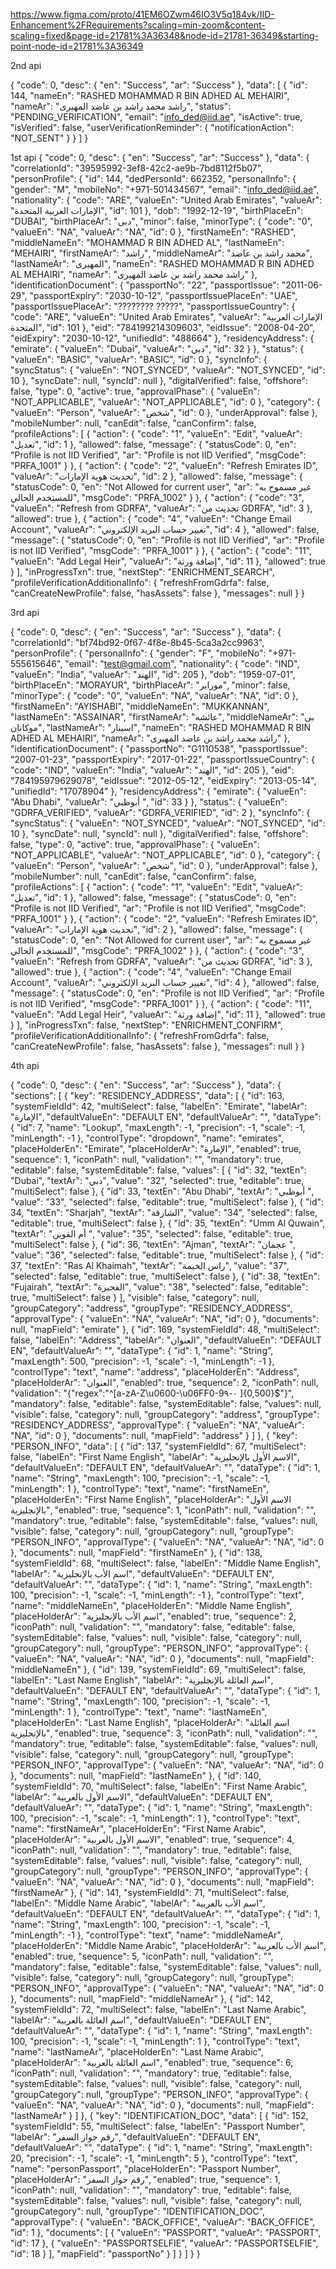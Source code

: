 
https://www.figma.com/proto/41EM6OZwm46IO3V5q184vk/IID-Enhancement%2FRequirements?scaling=min-zoom&content-scaling=fixed&page-id=21781%3A36348&node-id=21781-36349&starting-point-node-id=21781%3A36349

2nd api

{
    "code": 0,
    "desc": {
        "en": "Success",
        "ar": "Success"
    },
    "data": [
        {
            "id": 144,
            "nameEn": "RASHED MOHAMMAD R BIN ADHED AL MEHAIRI",
            "nameAr": "راشد محمد راشد بن عاضد المهيرى",
            "status": "PENDING_VERIFICATION",
            "email": "info_ded@iid.ae",
            "isActive": true,
            "isVerified": false,
            "userVerificationReminder": {
                "notificationAction": "NOT_SENT"
            }
        }
    ]
}


1st api
{
    "code": 0,
    "desc": {
        "en": "Success",
        "ar": "Success"
    },
    "data": {
        "correlationId": "39595992-3ef8-42c2-ae9b-7bd8112f5b07",
        "personProfile": {
            "id": 144,
            "dedPersonId": 662352,
            "personalInfo": {
                "gender": "M",
                "mobileNo": "+971-501434567",
                "email": "info_ded@iid.ae",
                "nationality": {
                    "code": "ARE",
                    "valueEn": "United Arab Emirates",
                    "valueAr": "الإمارات العربية المتحدة",
                    "id": 101
                },
                "dob": "1992-12-19",
                "birthPlaceEn": "DUBAI",
                "birthPlaceAr": "دبى",
                "minor": false,
                "minorType": {
                    "code": "0",
                    "valueEn": "NA",
                    "valueAr": "NA",
                    "id": 0
                },
                "firstNameEn": "RASHED",
                "middleNameEn": "MOHAMMAD R BIN ADHED AL",
                "lastNameEn": "MEHAIRI",
                "firstNameAr": "راشد",
                "middleNameAr": "محمد راشد بن عاضد",
                "lastNameAr": "المهيرى",
                "nameEn": "RASHED MOHAMMAD R BIN ADHED AL MEHAIRI",
                "nameAr": "راشد محمد راشد بن عاضد المهيرى"
            },
            "identificationDocument": {
                "passportNo": "22",
                "passportIssue": "2011-06-29",
                "passportExpiry": "2030-10-12",
                "passportIssuePlaceEn": "UAE",
                "passportIssuePlaceAr": "???????? ?????",
                "passportIssueCountry": {
                    "code": "ARE",
                    "valueEn": "United Arab Emirates",
                    "valueAr": "الإمارات العربية المتحدة",
                    "id": 101
                },
                "eid": "784199214309603",
                "eidIssue": "2008-04-20",
                "eidExpiry": "2030-10-12",
                "unifiedId": "488664"
            },
            "residencyAddress": {
                "emirate": {
                    "valueEn": "Dubai",
                    "valueAr": "دبي",
                    "id": 32
                }
            },
            "status": {
                "valueEn": "BASIC",
                "valueAr": "BASIC",
                "id": 0
            },
            "syncInfo": {
                "syncStatus": {
                    "valueEn": "NOT_SYNCED",
                    "valueAr": "NOT_SYNCED",
                    "id": 10
                },
                "syncDate": null,
                "syncId": null
            },
            "digitalVerified": false,
            "offshore": false,
            "type": 0,
            "active": true,
            "approvalPhase": {
                "valueEn": "NOT_APPLICABLE",
                "valueAr": "NOT_APPLICABLE",
                "id": 0
            },
            "category": {
                "valueEn": "Person",
                "valueAr": "شخص",
                "id": 0
            },
            "underApproval": false
        },
        "mobileNumber": null,
        "canEdit": false,
        "canConfirm": false,
        "profileActions": [
            {
                "action": {
                    "code": "1",
                    "valueEn": "Edit",
                    "valueAr": "تعديل",
                    "id": 1
                },
                "allowed": false,
                "message": {
                    "statusCode": 0,
                    "en": "Profile is not IID Verified",
                    "ar": "Profile is not IID Verified",
                    "msgCode": "PRFA_1001"
                }
            },
            {
                "action": {
                    "code": "2",
                    "valueEn": "Refresh Emirates ID",
                    "valueAr": "تحديث هوية الإمارات",
                    "id": 2
                },
                "allowed": false,
                "message": {
                    "statusCode": 0,
                    "en": "Not Allowed for current user",
                    "ar": "غير مسموح به للمستخدم الحالي",
                    "msgCode": "PRFA_1002"
                }
            },
            {
                "action": {
                    "code": "3",
                    "valueEn": "Refresh from GDRFA",
                    "valueAr": "تحديث من GDRFA",
                    "id": 3
                },
                "allowed": true
            },
            {
                "action": {
                    "code": "4",
                    "valueEn": "Change Email Account",
                    "valueAr": "تغيير حساب البريد الإلكتروني",
                    "id": 4
                },
                "allowed": false,
                "message": {
                    "statusCode": 0,
                    "en": "Profile is not IID Verified",
                    "ar": "Profile is not IID Verified",
                    "msgCode": "PRFA_1001"
                }
            },
            {
                "action": {
                    "code": "11",
                    "valueEn": "Add Legal Heir",
                    "valueAr": "إضافة ورثة",
                    "id": 11
                },
                "allowed": true
            }
        ],
        "inProgressTxn": true,
        "nextStep": "ENRICHMENT_SEARCH",
        "profileVerificationAdditionalInfo": {
            "refreshFromGdrfa": false,
            "canCreateNewProfile": false,
            "hasAssets": false
        },
        "messages": null
    }
}


3rd api

{
    "code": 0,
    "desc": {
        "en": "Success",
        "ar": "Success"
    },
    "data": {
        "correlationId": "bf74bd92-0f67-4f8e-8b45-5ca3a2cc9963",
        "personProfile": {
            "personalInfo": {
                "gender": "F",
                "mobileNo": "+971-555615646",
                "email": "test@gmail.com",
                "nationality": {
                    "code": "IND",
                    "valueEn": "India",
                    "valueAr": "الهند",
                    "id": 205
                },
                "dob": "1959-07-01",
                "birthPlaceEn": "MORAYUR",
                "birthPlaceAr": "موراير",
                "minor": false,
                "minorType": {
                    "code": "0",
                    "valueEn": "NA",
                    "valueAr": "NA",
                    "id": 0
                },
                "firstNameEn": "AYISHABI",
                "middleNameEn": "MUKKANNAN",
                "lastNameEn": "ASSAINAR",
                "firstNameAr": "عائشه",
                "middleNameAr": "بى موكانان",
                "lastNameAr": "اسينار",
                "nameEn": "RASHED MOHAMMAD R BIN ADHED AL MEHAIRI",
                "nameAr": "راشد محمد راشد بن عاضد المهيرى"
            },
            "identificationDocument": {
                "passportNo": "G1110538",
                "passportIssue": "2007-01-23",
                "passportExpiry": "2017-01-22",
                "passportIssueCountry": {
                    "code": "IND",
                    "valueEn": "India",
                    "valueAr": "الهند",
                    "id": 205
                },
                "eid": "784195979629078",
                "eidIssue": "2012-05-12",
                "eidExpiry": "2013-05-14",
                "unifiedId": "17078904"
            },
            "residencyAddress": {
                "emirate": {
                    "valueEn": "Abu Dhabi",
                    "valueAr": "أبوظبي ",
                    "id": 33
                }
            },
            "status": {
                "valueEn": "GDRFA_VERIFIED",
                "valueAr": "GDRFA_VERIFIED",
                "id": 2
            },
            "syncInfo": {
                "syncStatus": {
                    "valueEn": "NOT_SYNCED",
                    "valueAr": "NOT_SYNCED",
                    "id": 10
                },
                "syncDate": null,
                "syncId": null
            },
            "digitalVerified": false,
            "offshore": false,
            "type": 0,
            "active": true,
            "approvalPhase": {
                "valueEn": "NOT_APPLICABLE",
                "valueAr": "NOT_APPLICABLE",
                "id": 0
            },
            "category": {
                "valueEn": "Person",
                "valueAr": "شخص",
                "id": 0
            },
            "underApproval": false
        },
        "mobileNumber": null,
        "canEdit": false,
        "canConfirm": false,
        "profileActions": [
            {
                "action": {
                    "code": "1",
                    "valueEn": "Edit",
                    "valueAr": "تعديل",
                    "id": 1
                },
                "allowed": false,
                "message": {
                    "statusCode": 0,
                    "en": "Profile is not IID Verified",
                    "ar": "Profile is not IID Verified",
                    "msgCode": "PRFA_1001"
                }
            },
            {
                "action": {
                    "code": "2",
                    "valueEn": "Refresh Emirates ID",
                    "valueAr": "تحديث هوية الإمارات",
                    "id": 2
                },
                "allowed": false,
                "message": {
                    "statusCode": 0,
                    "en": "Not Allowed for current user",
                    "ar": "غير مسموح به للمستخدم الحالي",
                    "msgCode": "PRFA_1002"
                }
            },
            {
                "action": {
                    "code": "3",
                    "valueEn": "Refresh from GDRFA",
                    "valueAr": "تحديث من GDRFA",
                    "id": 3
                },
                "allowed": true
            },
            {
                "action": {
                    "code": "4",
                    "valueEn": "Change Email Account",
                    "valueAr": "تغيير حساب البريد الإلكتروني",
                    "id": 4
                },
                "allowed": false,
                "message": {
                    "statusCode": 0,
                    "en": "Profile is not IID Verified",
                    "ar": "Profile is not IID Verified",
                    "msgCode": "PRFA_1001"
                }
            },
            {
                "action": {
                    "code": "11",
                    "valueEn": "Add Legal Heir",
                    "valueAr": "إضافة ورثة",
                    "id": 11
                },
                "allowed": true
            }
        ],
        "inProgressTxn": false,
        "nextStep": "ENRICHMENT_CONFIRM",
        "profileVerificationAdditionalInfo": {
            "refreshFromGdrfa": false,
            "canCreateNewProfile": false,
            "hasAssets": false
        },
        "messages": null
    }
}

4th api

{
    "code": 0,
    "desc": {
        "en": "Success",
        "ar": "Success"
    },
    "data": {
        "sections": [
            {
                "key": "RESIDENCY_ADDRESS",
                "data": [
                    {
                        "id": 163,
                        "systemFieldId": 42,
                        "multiSelect": false,
                        "labelEn": "Emirate",
                        "labelAr": "الإمارة",
                        "defaultValueEn": "DEFAULT EN",
                        "defaultValueAr": "",
                        "dataType": {
                            "id": 7,
                            "name": "Lookup",
                            "maxLength": -1,
                            "precision": -1,
                            "scale": -1,
                            "minLength": -1
                        },
                        "controlType": "dropdown",
                        "name": "emirates",
                        "placeHolderEn": "Emirate",
                        "placeHolderAr": "الإمارة",
                        "enabled": true,
                        "sequence": 1,
                        "iconPath": null,
                        "validation": "",
                        "mandatory": true,
                        "editable": false,
                        "systemEditable": false,
                        "values": [
                            {
                                "id": 32,
                                "textEn": "Dubai",
                                "textAr": "دبي",
                                "value": "32",
                                "selected": true,
                                "editable": true,
                                "multiSelect": false
                            },
                            {
                                "id": 33,
                                "textEn": "Abu Dhabi",
                                "textAr": "أبوظبي ",
                                "value": "33",
                                "selected": false,
                                "editable": true,
                                "multiSelect": false
                            },
                            {
                                "id": 34,
                                "textEn": "Sharjah",
                                "textAr": "الشارقة",
                                "value": "34",
                                "selected": false,
                                "editable": true,
                                "multiSelect": false
                            },
                            {
                                "id": 35,
                                "textEn": "Umm Al Quwain",
                                "textAr": "أم القوين ",
                                "value": "35",
                                "selected": false,
                                "editable": true,
                                "multiSelect": false
                            },
                            {
                                "id": 36,
                                "textEn": "Ajman",
                                "textAr": "عجمان ",
                                "value": "36",
                                "selected": false,
                                "editable": true,
                                "multiSelect": false
                            },
                            {
                                "id": 37,
                                "textEn": "Ras Al Khaimah",
                                "textAr": "راس الخيمة",
                                "value": "37",
                                "selected": false,
                                "editable": true,
                                "multiSelect": false
                            },
                            {
                                "id": 38,
                                "textEn": "Fujairah",
                                "textAr": "الفجيرة",
                                "value": "38",
                                "selected": false,
                                "editable": true,
                                "multiSelect": false
                            }
                        ],
                        "visible": false,
                        "category": null,
                        "groupCategory": "address",
                        "groupType": "RESIDENCY_ADDRESS",
                        "approvalType": {
                            "valueEn": "NA",
                            "valueAr": "NA",
                            "id": 0
                        },
                        "documents": null,
                        "mapField": "emirate"
                    },
                    {
                        "id": 169,
                        "systemFieldId": 48,
                        "multiSelect": false,
                        "labelEn": "Address",
                        "labelAr": "العنوان",
                        "defaultValueEn": "DEFAULT EN",
                        "defaultValueAr": "",
                        "dataType": {
                            "id": 1,
                            "name": "String",
                            "maxLength": 500,
                            "precision": -1,
                            "scale": -1,
                            "minLength": -1
                        },
                        "controlType": "text",
                        "name": "address",
                        "placeHolderEn": "Address",
                        "placeHolderAr": "العنوان",
                        "enabled": true,
                        "sequence": 2,
                        "iconPath": null,
                        "validation": "{\"regex\":\"^[a-zA-Z\\u0600-\\u06FF0-9٠-٩ ]{0,500}$\"}",
                        "mandatory": false,
                        "editable": false,
                        "systemEditable": false,
                        "values": null,
                        "visible": false,
                        "category": null,
                        "groupCategory": "address",
                        "groupType": "RESIDENCY_ADDRESS",
                        "approvalType": {
                            "valueEn": "NA",
                            "valueAr": "NA",
                            "id": 0
                        },
                        "documents": null,
                        "mapField": "address"
                    }
                ]
            },
            {
                "key": "PERSON_INFO",
                "data": [
                    {
                        "id": 137,
                        "systemFieldId": 67,
                        "multiSelect": false,
                        "labelEn": "First Name English",
                        "labelAr": "الاسم الأول بالإنجليزية",
                        "defaultValueEn": "DEFAULT EN",
                        "defaultValueAr": "",
                        "dataType": {
                            "id": 1,
                            "name": "String",
                            "maxLength": 100,
                            "precision": -1,
                            "scale": -1,
                            "minLength": 1
                        },
                        "controlType": "text",
                        "name": "firstNameEn",
                        "placeHolderEn": "First Name English",
                        "placeHolderAr": "الاسم الأول بالإنجليزية",
                        "enabled": true,
                        "sequence": 1,
                        "iconPath": null,
                        "validation": "",
                        "mandatory": true,
                        "editable": false,
                        "systemEditable": false,
                        "values": null,
                        "visible": false,
                        "category": null,
                        "groupCategory": null,
                        "groupType": "PERSON_INFO",
                        "approvalType": {
                            "valueEn": "NA",
                            "valueAr": "NA",
                            "id": 0
                        },
                        "documents": null,
                        "mapField": "firstNameEn"
                    },
                    {
                        "id": 138,
                        "systemFieldId": 68,
                        "multiSelect": false,
                        "labelEn": "Middle Name English",
                        "labelAr": "اسم الأب بالإنجليزية",
                        "defaultValueEn": "DEFAULT EN",
                        "defaultValueAr": "",
                        "dataType": {
                            "id": 1,
                            "name": "String",
                            "maxLength": 100,
                            "precision": -1,
                            "scale": -1,
                            "minLength": -1
                        },
                        "controlType": "text",
                        "name": "middleNameEn",
                        "placeHolderEn": "Middle Name English",
                        "placeHolderAr": "اسم الأب بالإنجليزية",
                        "enabled": true,
                        "sequence": 2,
                        "iconPath": null,
                        "validation": "",
                        "mandatory": false,
                        "editable": false,
                        "systemEditable": false,
                        "values": null,
                        "visible": false,
                        "category": null,
                        "groupCategory": null,
                        "groupType": "PERSON_INFO",
                        "approvalType": {
                            "valueEn": "NA",
                            "valueAr": "NA",
                            "id": 0
                        },
                        "documents": null,
                        "mapField": "middleNameEn"
                    },
                    {
                        "id": 139,
                        "systemFieldId": 69,
                        "multiSelect": false,
                        "labelEn": "Last Name English",
                        "labelAr": "اسم العائلة بالإنجليزية",
                        "defaultValueEn": "DEFAULT EN",
                        "defaultValueAr": "",
                        "dataType": {
                            "id": 1,
                            "name": "String",
                            "maxLength": 100,
                            "precision": -1,
                            "scale": -1,
                            "minLength": 1
                        },
                        "controlType": "text",
                        "name": "lastNameEn",
                        "placeHolderEn": "Last Name English",
                        "placeHolderAr": "اسم العائلة بالإنجليزية",
                        "enabled": true,
                        "sequence": 3,
                        "iconPath": null,
                        "validation": "",
                        "mandatory": true,
                        "editable": false,
                        "systemEditable": false,
                        "values": null,
                        "visible": false,
                        "category": null,
                        "groupCategory": null,
                        "groupType": "PERSON_INFO",
                        "approvalType": {
                            "valueEn": "NA",
                            "valueAr": "NA",
                            "id": 0
                        },
                        "documents": null,
                        "mapField": "lastNameEn"
                    },
                    {
                        "id": 140,
                        "systemFieldId": 70,
                        "multiSelect": false,
                        "labelEn": "First Name Arabic",
                        "labelAr": "الاسم الأول بالعربية",
                        "defaultValueEn": "DEFAULT EN",
                        "defaultValueAr": "",
                        "dataType": {
                            "id": 1,
                            "name": "String",
                            "maxLength": 100,
                            "precision": -1,
                            "scale": -1,
                            "minLength": 1
                        },
                        "controlType": "text",
                        "name": "firstNameAr",
                        "placeHolderEn": "First Name Arabic",
                        "placeHolderAr": "الاسم الأول بالعربية",
                        "enabled": true,
                        "sequence": 4,
                        "iconPath": null,
                        "validation": "",
                        "mandatory": true,
                        "editable": false,
                        "systemEditable": false,
                        "values": null,
                        "visible": false,
                        "category": null,
                        "groupCategory": null,
                        "groupType": "PERSON_INFO",
                        "approvalType": {
                            "valueEn": "NA",
                            "valueAr": "NA",
                            "id": 0
                        },
                        "documents": null,
                        "mapField": "firstNameAr"
                    },
                    {
                        "id": 141,
                        "systemFieldId": 71,
                        "multiSelect": false,
                        "labelEn": "Middle Name Arabic",
                        "labelAr": "اسم الأب بالعربية",
                        "defaultValueEn": "DEFAULT EN",
                        "defaultValueAr": "",
                        "dataType": {
                            "id": 1,
                            "name": "String",
                            "maxLength": 100,
                            "precision": -1,
                            "scale": -1,
                            "minLength": -1
                        },
                        "controlType": "text",
                        "name": "middleNameAr",
                        "placeHolderEn": "Middle Name Arabic",
                        "placeHolderAr": "اسم الأب بالعربية",
                        "enabled": true,
                        "sequence": 5,
                        "iconPath": null,
                        "validation": "",
                        "mandatory": false,
                        "editable": false,
                        "systemEditable": false,
                        "values": null,
                        "visible": false,
                        "category": null,
                        "groupCategory": null,
                        "groupType": "PERSON_INFO",
                        "approvalType": {
                            "valueEn": "NA",
                            "valueAr": "NA",
                            "id": 0
                        },
                        "documents": null,
                        "mapField": "middleNameAr"
                    },
                    {
                        "id": 142,
                        "systemFieldId": 72,
                        "multiSelect": false,
                        "labelEn": "Last Name Arabic",
                        "labelAr": "اسم العائلة بالعربية",
                        "defaultValueEn": "DEFAULT EN",
                        "defaultValueAr": "",
                        "dataType": {
                            "id": 1,
                            "name": "String",
                            "maxLength": 100,
                            "precision": -1,
                            "scale": -1,
                            "minLength": 1
                        },
                        "controlType": "text",
                        "name": "lastNameAr",
                        "placeHolderEn": "Last Name Arabic",
                        "placeHolderAr": "اسم العائلة بالعربية",
                        "enabled": true,
                        "sequence": 6,
                        "iconPath": null,
                        "validation": "",
                        "mandatory": true,
                        "editable": false,
                        "systemEditable": false,
                        "values": null,
                        "visible": false,
                        "category": null,
                        "groupCategory": null,
                        "groupType": "PERSON_INFO",
                        "approvalType": {
                            "valueEn": "NA",
                            "valueAr": "NA",
                            "id": 0
                        },
                        "documents": null,
                        "mapField": "lastNameAr"
                    }
                ]
            },
            {
                "key": "IDENTIFICATION_DOC",
                "data": [
                    {
                        "id": 152,
                        "systemFieldId": 55,
                        "multiSelect": false,
                        "labelEn": "Passport Number",
                        "labelAr": "رقم جواز السفر",
                        "defaultValueEn": "DEFAULT EN",
                        "defaultValueAr": "",
                        "dataType": {
                            "id": 1,
                            "name": "String",
                            "maxLength": 20,
                            "precision": -1,
                            "scale": -1,
                            "minLength": 5
                        },
                        "controlType": "text",
                        "name": "personPassport",
                        "placeHolderEn": "Passport Number",
                        "placeHolderAr": "رقم جواز السفر",
                        "enabled": true,
                        "sequence": 1,
                        "iconPath": null,
                        "validation": "",
                        "mandatory": true,
                        "editable": false,
                        "systemEditable": false,
                        "values": null,
                        "visible": false,
                        "category": null,
                        "groupCategory": null,
                        "groupType": "IDENTIFICATION_DOC",
                        "approvalType": {
                            "valueEn": "BACK_OFFICE",
                            "valueAr": "BACK_OFFICE",
                            "id": 1
                        },
                        "documents": [
                            {
                                "valueEn": "PASSPORT",
                                "valueAr": "PASSPORT",
                                "id": 17
                            },
                            {
                                "valueEn": "PASSPORTSELFIE",
                                "valueAr": "PASSPORTSELFIE",
                                "id": 18
                            }
                        ],
                        "mapField": "passportNo"
                    }
                ]
            }
        ]
    }
}
